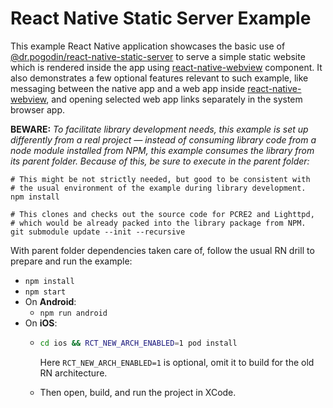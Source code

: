 # React Native Static Server Example

This example React Native application showcases the basic use of
[@dr.pogodin/react-native-static-server] to serve a simple static website which
is rendered inside the app using [react-native-webview] component. It also
demonstrates a few optional features relevant to such example, like messaging
between the native app and a web app inside [react-native-webview], and opening
selected web app links separately in the system browser app.

**BEWARE:** _To facilitate library development needs, this example is set up
differently from a real project &mdash; instead of consuming library code from
a node module installed from NPM, this example consumes the library from its
parent folder. Because of this, be sure to execute in the parent folder:_
```shell
# This might be not strictly needed, but good to be consistent with
# the usual environment of the example during library development.
npm install

# This clones and checks out the source code for PCRE2 and Lighttpd,
# which would be already packed into the library package from NPM.
git submodule update --init --recursive
```

With parent folder dependencies taken care of, follow the usual RN drill
to prepare and run the example:
- `npm install`
- `npm start`
- On **Android**:
  - `npm run android`
- On **iOS**:
  - ```sh
    cd ios && RCT_NEW_ARCH_ENABLED=1 pod install
    ```
    Here `RCT_NEW_ARCH_ENABLED=1` is optional, omit it to build for the old RN
    architecture.

  - Then open, build, and run the project in XCode.

[@dr.pogodin/react-native-static-server]: https://www.npmjs.com/package/@dr.pogodin/react-native-static-server
[react-native-webview]: https://www.npmjs.com/package/react-native-webview


